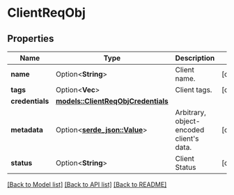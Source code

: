 # ClientReqObj

## Properties

Name | Type | Description | Notes
------------ | ------------- | ------------- | -------------
**name** | Option<**String**> | Client name. | [optional]
**tags** | Option<**Vec<String>**> | Client tags. | [optional]
**credentials** | [**models::ClientReqObjCredentials**](ClientReqObj_credentials.md) |  | 
**metadata** | Option<[**serde_json::Value**](.md)> | Arbitrary, object-encoded client's data. | [optional]
**status** | Option<**String**> | Client Status | [optional]

[[Back to Model list]](../README.md#documentation-for-models) [[Back to API list]](../README.md#documentation-for-api-endpoints) [[Back to README]](../README.md)


